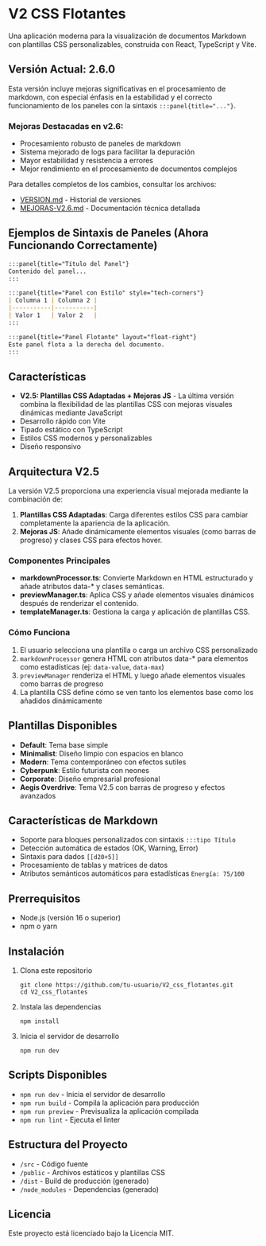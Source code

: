 # V2 CSS Flotantes

Una aplicación moderna para la visualización de documentos Markdown con plantillas CSS personalizables, construida con React, TypeScript y Vite.

## Versión Actual: 2.6.0

Esta versión incluye mejoras significativas en el procesamiento de markdown, con especial énfasis en la estabilidad y el correcto funcionamiento de los paneles con la sintaxis `:::panel{title="..."}`.

### Mejoras Destacadas en v2.6:
- Procesamiento robusto de paneles de markdown
- Sistema mejorado de logs para facilitar la depuración
- Mayor estabilidad y resistencia a errores
- Mejor rendimiento en el procesamiento de documentos complejos

Para detalles completos de los cambios, consultar los archivos:
- [VERSION.md](./VERSION.md) - Historial de versiones
- [MEJORAS-V2.6.md](./MEJORAS-V2.6.md) - Documentación técnica detallada

## Ejemplos de Sintaxis de Paneles (Ahora Funcionando Correctamente)

```markdown
:::panel{title="Título del Panel"}
Contenido del panel...
:::

:::panel{title="Panel con Estilo" style="tech-corners"}
| Columna 1 | Columna 2 |
|-----------|-----------|
| Valor 1   | Valor 2   |
:::

:::panel{title="Panel Flotante" layout="float-right"}
Este panel flota a la derecha del documento.
:::
```

## Características

- **V2.5: Plantillas CSS Adaptadas + Mejoras JS** - La última versión combina la flexibilidad de las plantillas CSS con mejoras visuales dinámicas mediante JavaScript
- Desarrollo rápido con Vite
- Tipado estático con TypeScript
- Estilos CSS modernos y personalizables
- Diseño responsivo

## Arquitectura V2.5

La versión V2.5 proporciona una experiencia visual mejorada mediante la combinación de:

1. **Plantillas CSS Adaptadas**: Carga diferentes estilos CSS para cambiar completamente la apariencia de la aplicación.
2. **Mejoras JS**: Añade dinámicamente elementos visuales (como barras de progreso) y clases CSS para efectos hover.

### Componentes Principales

- **markdownProcessor.ts**: Convierte Markdown en HTML estructurado y añade atributos data-* y clases semánticas.
- **previewManager.ts**: Aplica CSS y añade elementos visuales dinámicos después de renderizar el contenido.
- **templateManager.ts**: Gestiona la carga y aplicación de plantillas CSS.

### Cómo Funciona

1. El usuario selecciona una plantilla o carga un archivo CSS personalizado
2. `markdownProcessor` genera HTML con atributos data-* para elementos como estadísticas (ej: `data-value`, `data-max`)
3. `previewManager` renderiza el HTML y luego añade elementos visuales como barras de progreso
4. La plantilla CSS define cómo se ven tanto los elementos base como los añadidos dinámicamente

## Plantillas Disponibles

- **Default**: Tema base simple
- **Minimalist**: Diseño limpio con espacios en blanco
- **Modern**: Tema contemporáneo con efectos sutiles
- **Cyberpunk**: Estilo futurista con neones
- **Corporate**: Diseño empresarial profesional
- **Aegis Overdrive**: Tema V2.5 con barras de progreso y efectos avanzados

## Características de Markdown

- Soporte para bloques personalizados con sintaxis `:::tipo Título`
- Detección automática de estados (OK, Warning, Error)
- Sintaxis para dados `[[d20+5]]`
- Procesamiento de tablas y matrices de datos
- Atributos semánticos automáticos para estadísticas `Energía: 75/100`

## Prerrequisitos

- Node.js (versión 16 o superior)
- npm o yarn

## Instalación

1. Clona este repositorio
   ```
   git clone https://github.com/tu-usuario/V2_css_flotantes.git
   cd V2_css_flotantes
   ```

2. Instala las dependencias
   ```
   npm install
   ```

3. Inicia el servidor de desarrollo
   ```
   npm run dev
   ```

## Scripts Disponibles

- `npm run dev` - Inicia el servidor de desarrollo
- `npm run build` - Compila la aplicación para producción
- `npm run preview` - Previsualiza la aplicación compilada
- `npm run lint` - Ejecuta el linter

## Estructura del Proyecto

- `/src` - Código fuente
- `/public` - Archivos estáticos y plantillas CSS
- `/dist` - Build de producción (generado)
- `/node_modules` - Dependencias (generado)

## Licencia

Este proyecto está licenciado bajo la Licencia MIT. 